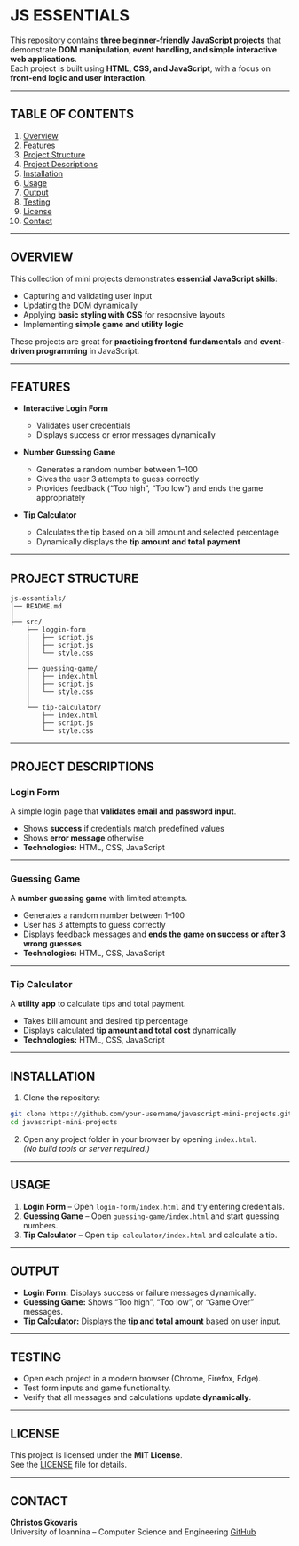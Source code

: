 # JS ESSENTIALS

This repository contains **three beginner-friendly JavaScript projects** that demonstrate **DOM manipulation, event handling, and simple interactive web applications**.  
Each project is built using **HTML, CSS, and JavaScript**, with a focus on **front-end logic and user interaction**.

---

## TABLE OF CONTENTS
1. [Overview](#overview)
2. [Features](#features)
3. [Project Structure](#project-structure)
4. [Project Descriptions](#project-descriptions)
5. [Installation](#installation)
6. [Usage](#usage)
7. [Output](#output)
8. [Testing](#testing)
9. [License](#license)
10. [Contact](#contact)

---

## OVERVIEW

This collection of mini projects demonstrates **essential JavaScript skills**:

- Capturing and validating user input
- Updating the DOM dynamically
- Applying **basic styling with CSS** for responsive layouts
- Implementing **simple game and utility logic**

These projects are great for **practicing frontend fundamentals** and **event-driven programming** in JavaScript.

---

## FEATURES

- **Interactive Login Form**
  - Validates user credentials
  - Displays success or error messages dynamically

- **Number Guessing Game**
  - Generates a random number between 1–100
  - Gives the user 3 attempts to guess correctly
  - Provides feedback (“Too high”, “Too low”) and ends the game appropriately

- **Tip Calculator**
  - Calculates the tip based on a bill amount and selected percentage
  - Dynamically displays the **tip amount and total payment**

---

## PROJECT STRUCTURE

```
js-essentials/
│── README.md
│
├── src/
    ├── loggin-form
    |   ├── script.js
    │   ├── script.js
    │   └── style.css
    │
    ├── guessing-game/
    │   ├── index.html
    │   ├── script.js
    │   └── style.css
    │
    └── tip-calculator/
        ├── index.html
        ├── script.js
        └── style.css
```

---

## PROJECT DESCRIPTIONS

### **Login Form**
A simple login page that **validates email and password input**.  
- Shows **success** if credentials match predefined values  
- Shows **error message** otherwise  
- **Technologies:** HTML, CSS, JavaScript

---

### **Guessing Game**
A **number guessing game** with limited attempts.  
- Generates a random number between 1–100  
- User has 3 attempts to guess correctly  
- Displays feedback messages and **ends the game on success or after 3 wrong guesses**  
- **Technologies:** HTML, CSS, JavaScript

---

### **Tip Calculator**
A **utility app** to calculate tips and total payment.  
- Takes bill amount and desired tip percentage  
- Displays calculated **tip amount and total cost** dynamically  
- **Technologies:** HTML, CSS, JavaScript

---

## INSTALLATION

1. Clone the repository:
```bash
git clone https://github.com/your-username/javascript-mini-projects.git
cd javascript-mini-projects
```

2. Open any project folder in your browser by opening `index.html`.  
   *(No build tools or server required.)*

---

## USAGE

1. **Login Form** – Open `login-form/index.html` and try entering credentials.  
2. **Guessing Game** – Open `guessing-game/index.html` and start guessing numbers.  
3. **Tip Calculator** – Open `tip-calculator/index.html` and calculate a tip.

---

## OUTPUT

- **Login Form:** Displays success or failure messages dynamically.  
- **Guessing Game:** Shows “Too high”, “Too low”, or “Game Over” messages.  
- **Tip Calculator:** Displays the **tip and total amount** based on user input.

---

## TESTING

- Open each project in a modern browser (Chrome, Firefox, Edge).  
- Test form inputs and game functionality.  
- Verify that all messages and calculations update **dynamically**.

---

## LICENSE

This project is licensed under the **MIT License**.  
See the [LICENSE](LICENSE) file for details.

---

## CONTACT

**Christos Gkovaris**  
University of Ioannina – Computer Science and Engineering
[GitHub](https://github.com/ChristosGkovaris)